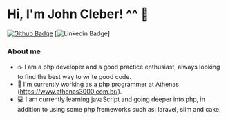 # Hi, I'm John Cleber! ^^ 👋

[![Github Badge](https://img.shields.io/badge/-Github-000?style=flat-square&logo=Github&logoColor=white&link=https://github.com/fagnerpsantos)](https://github.com/johhcleber)
[![Linkedin Badge](https://img.shields.io/badge/-LinkedIn-blue?style=flat-square&logo=Linkedin&logoColor=white&link=https://https://www.linkedin.com/in/john-cleber-5b23a21a0/)]

### About me

- :coffee: I am a php developer and a good practice enthusiast, always looking to find the best way to write good code.
- :office: I'm currently working as a php programmer at Athenas (https://www.athenas3000.com.br/).
- :computer: I am currently learning javaScript and going deeper into php, in addition to using some php fremeworks such as: laravel, slim and cake.



